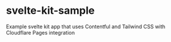 # svelte-kit-sample
Example svelte kit app that uses Contentful  and Tailwind CSS with Cloudflare Pages integration

